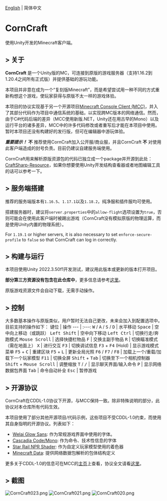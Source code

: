 [English](README.md) | 简体中文

# CornCraft
使用Unity开发的Minecraft客户端。

## > 关于
__CornCraft__ 是一个Unity版的MC，可连接到原版的游戏服务器（支持1.16.2到1.20.4之间所有正式版）并提供基础的游玩功能。

本项目并非意在成为一个“复刻版Minecraft”，而是希望尝试用一种不同的方式重新构想这个游戏，使玩家获得与原版不太一样的游戏体验。

本项目的协议实现基于另一个开源项目[Minecraft Console Client (MCC)](https://github.com/MCCTeam/Minecraft-Console-Client)，并入了其部分代码作为项目中通信系统的基础，以实现跨MC版本的网络通信。然而，由于C#代码后端的差异（MCC使用新版.NET，Unity还在用古早的Mono）以及运行平台的诸多差异，MCC中的许多代码修改或者重写后才能在本项目中使用。暂时本项目还没有构建好的发行版，但可在编辑器中游玩体验。

__*重要提示！*__ __不__ 推荐使用CornCraft加入公开服/商业服，并且CornCraft __不__ 对使用此客户端造成的封号负责。目前仍建议自建服务端使用。

CornCraft用来解析原版资源包的代码已独立成一个package并开源到此处：[CraftSharp-Resource](https://github.com/DevBobcorn/CraftSharp-Resource)，如果你想要使用Unity开发结构查看器或者地图编辑工具的话可以参考一下。

## > 服务端搭建
推荐的服务端版本有<code>1.16.5</code>、<code>1.17.1</code>以及<code>1.18.2</code>，纯净服和插件服均可使用。

搭建服务器时，建议将<code>server.properties</code>中的<code>allow-flight</code>选项设置为<code>true</code>，否则可能会在使用此客户端时被踢出游戏（CornCraft没有模拟原版的物理运算，而是使用Unity内置的物理系统）。

For <code>1.19.1</code> or higher servers, it is also necessary to set <code>enforce-secure-profile</code> to <code>false</code> so that CornCraft can log in correctly.

## > 构建与运行
本项目使用Unity 2022.3.50f1开发测试，建议用此版本或更新的版本打开项目。

**部分第三方资源没有包含在此仓库中**，更多信息请参考[这里](./Assets/Third%20Party%20Assets.md)。

原版游戏资源文件会自动下载，无需手动操作。

## > 控制
大多数基本操作与原版类似，用户暂时无法自己更改，未来会加入到配置选项中。目前支持的操作如下：
键位                                                       | 操作
---                                                       | :---:
<kbd>W</kbd> / <kbd>A</kbd> / <kbd>S</kbd> / <kbd>D</kbd> | 水平移动
<kbd>Space</kbd>                                          | 空中向上移动（或跳跃）
<kbd>Left Shift</kbd>                                     | 空中向下移动
<kbd>Left Ctrl</kbd>                                      | 切换行走/奔跑模式
<kbd>Mouse Scroll</kbd>                                   | 选择快捷栏物品
<kbd>F</kbd>                                              | 交换主副手物品
<kbd>R</kbd>                                              | 切换瞄准模式（需在地面上）
<kbd>X</kbd>                                              | 进行交互
<kbd>F3</kbd>                                             | 切换调试信息
<kbd>F3</kbd> + <kbd>F4</kbd> (Hold)                      | 显示游戏模式菜单
<kbd>F5</kbd> + <kbd>C</kbd>                              | 重建区块
<kbd>F5</kbd> + <kbd>L</kbd>                              | 更新全局光照
<kbd>F6</kbd> / <kbd>F7</kbd> / <kbd>F8</kbd>             | 加载上一个/重载/加载下一个玩家模型
<kbd>F11</kbd>                                            | 切换全屏
<kbd>Shift</kbd> + <kbd>Tab</kbd>                         | 切换至下一个相机控制器
<kbd>Shift</kbd> + <kbd>Mouse Scroll</kbd>                | 调整缩放
<kbd>T</kbd> / <kbd>/</kbd>                               | 显示聊天界面/输入命令
<kbd>P</kbd>                                              | 显示网络数据包界面
<kbd>Tab</kbd>                                            | 命令自动补全
<kbd>Esc</kbd>                                            | 暂停游戏

## > 开源协议
CornCraft在CDDL-1.0协议下开源，与MCC保持一致。除非特殊说明的部分，此协议对本仓库所有代码生效。

本项目使用了部分其他开源项目/代码示例，这些项目不受CDDL-1.0约束，而使用其自身指明的开源协议。列表如下：
* [Welai Glow Sans](https://github.com/welai/glow-sans): 作为常规游戏界面中使用的字体。
* [Cascadia Code/Mono](https://github.com/microsoft/cascadia-code): 作为命令、技术性信息的字体
* [Star Rail NPR Shader](https://github.com/stalomeow/StarRailNPRShader): 作为自定义玩家模型使用的着色器
* [Minecraft Data](https://github.com/PrismarineJS/minecraft-data): 提供网络数据包解析的包体结构定义

更多关于CDDL-1.0的信息可在MCC的[主页](https://github.com/MCCTeam/Minecraft-Console-Client)上查看，协议全文请看[这里](http://opensource.org/licenses/CDDL-1.0)。

## > 截图
![CornCraft023.png](https://s2.loli.net/2024/11/21/1FfCQGPeIHslMdA.png)
![CornCraft021.png](https://s2.loli.net/2024/10/28/kas4ZD8cgrfb6xn.png)
![CornCraft020.png](https://s2.loli.net/2024/10/28/xFVCbJNwH6qAZ2E.png)